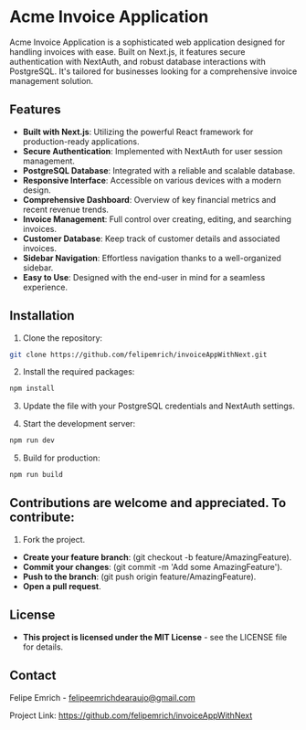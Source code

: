 # Acme Invoice Application

Acme Invoice Application is a sophisticated web application designed for handling invoices with ease. Built on Next.js, it features secure authentication with NextAuth, and robust database interactions with PostgreSQL. It's tailored for businesses looking for a comprehensive invoice management solution.

## Features

- **Built with Next.js**: Utilizing the powerful React framework for production-ready applications.
- **Secure Authentication**: Implemented with NextAuth for user session management.
- **PostgreSQL Database**: Integrated with a reliable and scalable database.
- **Responsive Interface**: Accessible on various devices with a modern design.
- **Comprehensive Dashboard**: Overview of key financial metrics and recent revenue trends.
- **Invoice Management**: Full control over creating, editing, and searching invoices.
- **Customer Database**: Keep track of customer details and associated invoices.
- **Sidebar Navigation**: Effortless navigation thanks to a well-organized sidebar.
- **Easy to Use**: Designed with the end-user in mind for a seamless experience.

## Installation

1. Clone the repository:

```bash
git clone https://github.com/felipemrich/invoiceAppWithNext.git
```

2. Install the required packages:

```bash
npm install
```

3. Update the file with your PostgreSQL credentials and NextAuth settings.

4. Start the development server:

```bash
npm run dev
```

5. Build for production:

```bash
npm run build
```

## Contributions are welcome and appreciated. To contribute:

1. Fork the project.

- **Create your feature branch**: (git checkout -b feature/AmazingFeature).
- **Commit your changes**: (git commit -m 'Add some AmazingFeature').
- **Push to the branch**: (git push origin feature/AmazingFeature).
- **Open a pull request**.

## License

- **This project is licensed under the MIT License** - see the LICENSE file for details.

## Contact

Felipe Emrich - felipeemrichdearaujo@gmail.com

Project Link: https://github.com/felipemrich/invoiceAppWithNext

